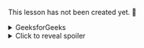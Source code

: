 This lesson has not been created yet. 
🥠 
 <!DOCTYPE html> 
<body> 
	<details> 
		<summary>GeeksforGeeks</summary> 
		A Computer Science Portal for Geeks and Freaks
	</details>		 
</body> 
</html> 

<details>
  <summary>Click to reveal spoiler</summary>

  Spoiler content goes here.

</details>

